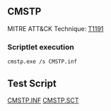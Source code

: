 ## CMSTP

MITRE ATT&CK Technique: [T1191](https://attack.mitre.org/wiki/Technique/T1191)

### Scriptlet execution

    cmstp.exe /s CMSTP.inf

## Test Script

[CMSTP.INF](https://github.com/redcanaryco/atomic-red-team/blob/master/Windows/Payloads/CMSTP.inf)
[CMSTP.SCT](https://github.com/redcanaryco/atomic-red-team/blob/master/Windows/Payloads/CMSTP.sct)


